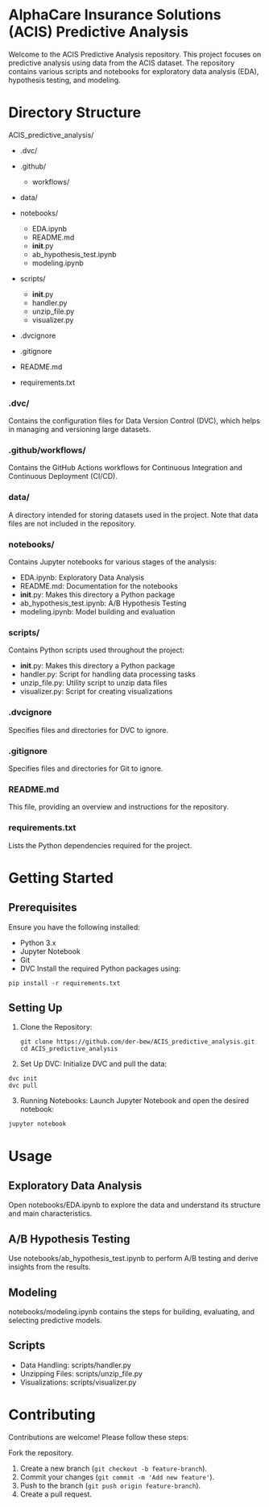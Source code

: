 # AlphaCare Insurance Solutions (ACIS) Predictive Analysis
Welcome to the ACIS Predictive Analysis repository. This project focuses on predictive analysis using data from the ACIS dataset. The repository contains various scripts and notebooks for exploratory data analysis (EDA), hypothesis testing, and modeling.

# Directory Structure

ACIS_predictive_analysis/

- .dvc/
- .github/
     - workflows/
- data/
- notebooks/
     - EDA.ipynb
     - README.md
     -  __init__.py
     - ab_hypothesis_test.ipynb
     - modeling.ipynb

- scripts/
     - __init__.py
     - handler.py
     - unzip_file.py
     - visualizer.py
- .dvcignore
- .gitignore
- README.md
- requirements.txt

### .dvc/
Contains the configuration files for Data Version Control (DVC), which helps in managing and versioning large datasets.

### .github/workflows/
Contains the GitHub Actions workflows for Continuous Integration and Continuous Deployment (CI/CD).

### data/
A directory intended for storing datasets used in the project. Note that data files are not included in the repository.

### notebooks/
Contains Jupyter notebooks for various stages of the analysis:

  - EDA.ipynb: Exploratory Data Analysis
  - README.md: Documentation for the notebooks
  - __init__.py: Makes this directory a Python package
  - ab_hypothesis_test.ipynb: A/B Hypothesis Testing
  - modeling.ipynb: Model building and evaluation
### scripts/
Contains Python scripts used throughout the project:

  -  __init__.py: Makes this directory a Python package
  -  handler.py: Script for handling data processing tasks
  - unzip_file.py: Utility script to unzip data files
  - visualizer.py: Script for creating visualizations
### .dvcignore
Specifies files and directories for DVC to ignore.

### .gitignore
Specifies files and directories for Git to ignore.

### README.md
This file, providing an overview and instructions for the repository.

### requirements.txt
Lists the Python dependencies required for the project.

# Getting Started
## Prerequisites
Ensure you have the following installed:

   - Python 3.x
   - Jupyter Notebook
   - Git
   - DVC
Install the required Python packages using:

```
pip install -r requirements.txt
```

## Setting Up
1. Clone the Repository:
   
   ```
   git clone https://github.com/der-bew/ACIS_predictive_analysis.git
   cd ACIS_predictive_analysis
    ```

2. Set Up DVC:
Initialize DVC and pull the data:

```
dvc init
dvc pull
```
3. Running Notebooks:
Launch Jupyter Notebook and open the desired notebook:

```
jupyter notebook
```
# Usage
## Exploratory Data Analysis
Open notebooks/EDA.ipynb to explore the data and understand its structure and main characteristics.

## A/B Hypothesis Testing
Use notebooks/ab_hypothesis_test.ipynb to perform A/B testing and derive insights from the results.

## Modeling
notebooks/modeling.ipynb contains the steps for building, evaluating, and selecting predictive models.

## Scripts
   - Data Handling: scripts/handler.py
   - Unzipping Files: scripts/unzip_file.py
   - Visualizations: scripts/visualizer.py
# Contributing
Contributions are welcome! Please follow these steps:

Fork the repository.
  1. Create a new branch (`git checkout -b feature-branch`).
  2. Commit your changes (`git commit -m 'Add new feature'`).
  3. Push to the branch (`git push origin feature-branch`).
  4. Create a pull request.

